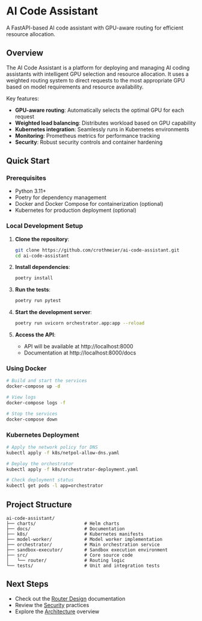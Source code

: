 # AI Code Assistant

A FastAPI-based AI code assistant with GPU-aware routing for efficient resource allocation.

## Overview

The AI Code Assistant is a platform for deploying and managing AI coding assistants with intelligent GPU selection and resource allocation. It uses a weighted routing system to direct requests to the most appropriate GPU based on model requirements and resource availability.

Key features:

- **GPU-aware routing**: Automatically selects the optimal GPU for each request
- **Weighted load balancing**: Distributes workload based on GPU capability
- **Kubernetes integration**: Seamlessly runs in Kubernetes environments
- **Monitoring**: Prometheus metrics for performance tracking
- **Security**: Robust security controls and container hardening

## Quick Start

### Prerequisites

- Python 3.11+
- Poetry for dependency management
- Docker and Docker Compose for containerization (optional)
- Kubernetes for production deployment (optional)

### Local Development Setup

1. **Clone the repository**:

   ```bash
   git clone https://github.com/crothmeier/ai-code-assistant.git
   cd ai-code-assistant
   ```

2. **Install dependencies**:

   ```bash
   poetry install
   ```

3. **Run the tests**:

   ```bash
   poetry run pytest
   ```

4. **Start the development server**:

   ```bash
   poetry run uvicorn orchestrator.app:app --reload
   ```

5. **Access the API**:
   - API will be available at http://localhost:8000
   - Documentation at http://localhost:8000/docs

### Using Docker

```bash
# Build and start the services
docker-compose up -d

# View logs
docker-compose logs -f

# Stop the services
docker-compose down
```

### Kubernetes Deployment

```bash
# Apply the network policy for DNS
kubectl apply -f k8s/netpol-allow-dns.yaml

# Deploy the orchestrator
kubectl apply -f k8s/orchestrator-deployment.yaml

# Check deployment status
kubectl get pods -l app=orchestrator
```

## Project Structure

```
ai-code-assistant/
├── charts/                  # Helm charts
├── docs/                    # Documentation
├── k8s/                     # Kubernetes manifests
├── model-worker/            # Model worker implementation
├── orchestrator/            # Main orchestration service
├── sandbox-executor/        # Sandbox execution environment
├── src/                     # Core source code
│   └── router/              # Routing logic
└── tests/                   # Unit and integration tests
```

## Next Steps

- Check out the [Router Design](router.md) documentation
- Review the [Security](security.md) practices
- Explore the [Architecture](architecture.md) overview
